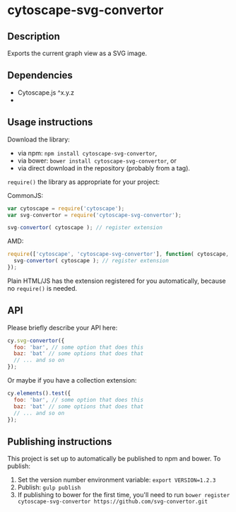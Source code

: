 cytoscape-svg-convertor
================================================================================


## Description

Exports the current graph view as a SVG image.


## Dependencies

 * Cytoscape.js ^x.y.z
 * <List your dependencies here please>


## Usage instructions

Download the library:
 * via npm: `npm install cytoscape-svg-convertor`,
 * via bower: `bower install cytoscape-svg-convertor`, or
 * via direct download in the repository (probably from a tag).

`require()` the library as appropriate for your project:

CommonJS:
```js
var cytoscape = require('cytoscape');
var svg-convertor = require('cytoscape-svg-convertor');

svg-convertor( cytoscape ); // register extension
```

AMD:
```js
require(['cytoscape', 'cytoscape-svg-convertor'], function( cytoscape, svg-convertor ){
  svg-convertor( cytoscape ); // register extension
});
```

Plain HTML/JS has the extension registered for you automatically, because no `require()` is needed.


## API

Please briefly describe your API here:

```js
cy.svg-convertor({
  foo: 'bar', // some option that does this
  baz: 'bat' // some options that does that
  // ... and so on
});
```

Or maybe if you have a collection extension:

```js
cy.elements().test({
  foo: 'bar', // some option that does this
  baz: 'bat' // some options that does that
  // ... and so on
});
```


## Publishing instructions

This project is set up to automatically be published to npm and bower.  To publish:

1. Set the version number environment variable: `export VERSION=1.2.3`
1. Publish: `gulp publish`
1. If publishing to bower for the first time, you'll need to run `bower register cytoscape-svg-convertor https://github.com/svg-convertor.git`

